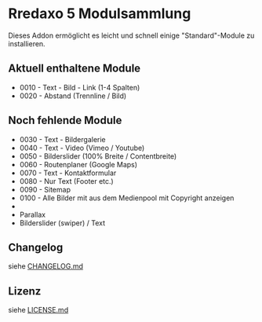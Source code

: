 Rredaxo 5 Modulsammlung
=======================

Dieses Addon ermöglicht es leicht und schnell einige "Standard"-Module zu installieren.


Aktuell enthaltene Module
-------------------------

* 0010 - Text - Bild - Link (1-4 Spalten)
* 0020 - Abstand (Trennline / Bild)


Noch fehlende Module
--------------------

* 0030 - Text - Bildergalerie
* 0040 - Text - Video (Vimeo / Youtube)
* 0050 - Bilderslider (100% Breite / Contentbreite)
* 0060 - Routenplaner (Google Maps)
* 0070 - Text - Kontaktformular
* 0080 - Nur Text (Footer etc.)
* 0090 - Sitemap
* 0100 - Alle Bilder mit aus dem Medienpool mit Copyright anzeigen
*
* Parallax
* Bilderslider (swiper) / Text


Changelog
---------

siehe [CHANGELOG.md](CHANGELOG.md)


Lizenz
------

siehe [LICENSE.md](LICENSE.md)
